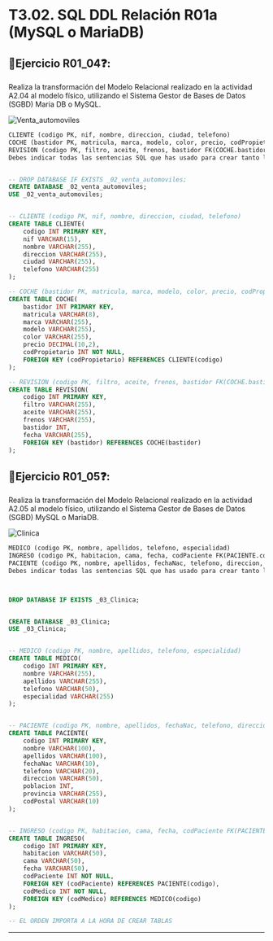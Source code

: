 # T3.02. SQL DDL Relación R01a (MySQL o MariaDB)

## 📝Ejercicio R01_04❓:
Realiza la transformación del Modelo Relacional realizado en la actividad A2.04 al modelo físico, utilizando el Sistema Gestor de Bases de Datos (SGBD) Maria DB o MySQL.

![Venta_automoviles](./imagenes/vehiculo.png)

```sql
CLIENTE (codigo PK, nif, nombre, direccion, ciudad, telefono)
COCHE (bastidor PK, matricula, marca, modelo, color, precio, codPropietario FK(CLIENTE.codigo))
REVISION (codigo PK, filtro, aceite, frenos, bastidor FK(COCHE.bastidor), fecha)
Debes indicar todas las sentencias SQL que has usado para crear tanto la Base de Datos, como las tablas, restricciones e incluso inserción de datos de prueba, si así lo has hecho.


-- DROP DATABASE IF EXISTS _02_venta_automoviles;
CREATE DATABASE _02_venta_automoviles;
USE _02_venta_automoviles;


-- CLIENTE (codigo PK, nif, nombre, direccion, ciudad, telefono)
CREATE TABLE CLIENTE(
    codigo INT PRIMARY KEY,
    nif VARCHAR(15),
    nombre VARCHAR(255),
    direccion VARCHAR(255),
    ciudad VARCHAR(255),
    telefono VARCHAR(255)
);

-- COCHE (bastidor PK, matricula, marca, modelo, color, precio, codPropietario FK(CLIENTE.codigo))
CREATE TABLE COCHE(
    bastidor INT PRIMARY KEY,
    matricula VARCHAR(8),
    marca VARCHAR(255),
    modelo VARCHAR(255),
    color VARCHAR(255),
    precio DECIMAL(10,2),
    codPropietario INT NOT NULL,
    FOREIGN KEY (codPropietario) REFERENCES CLIENTE(codigo)
);

-- REVISION (codigo PK, filtro, aceite, frenos, bastidor FK(COCHE.bastidor), fecha)
CREATE TABLE REVISION(
    codigo INT PRIMARY KEY,
    filtro VARCHAR(255),
    aceite VARCHAR(255),
    frenos VARCHAR(255),
    bastidor INT,
    fecha VARCHAR(255),
    FOREIGN KEY (bastidor) REFERENCES COCHE(bastidor)
);
```


## 📝Ejercicio R01_05❓:
Realiza la transformación del Modelo Relacional realizado en la actividad A2.05 al modelo físico, utilizando el Sistema Gestor de Bases de Datos (SGBD) MySQL o MariaDB.

![Clinica](./imagenes/clinica.png)

```sql
MEDICO (codigo PK, nombre, apellidos, telefono, especialidad)
INGRESO (codigo PK, habitacion, cama, fecha, codPaciente FK(PACIENTE.codigo), codMedico FK(MEDICO.codigo))
PACIENTE (codigo PK, nombre, apellidos, fechaNac, telefono, direccion, poblacion, provincia, codPostal)
Debes indicar todas las sentencias SQL que has usado para crear tanto la Base de Datos, como las tablas, restricciones e incluso inserción de datos de prueba, si así lo has hecho.



DROP DATABASE IF EXISTS _03_Clinica;


CREATE DATABASE _03_Clinica;
USE _03_Clinica;


-- MEDICO (codigo PK, nombre, apellidos, telefono, especialidad)
CREATE TABLE MEDICO(
    codigo INT PRIMARY KEY,
    nombre VARCHAR(255),
    apellidos VARCHAR(255),
    telefono VARCHAR(50),
    especialidad VARCHAR(255)
);


-- PACIENTE (codigo PK, nombre, apellidos, fechaNac, telefono, direccion, poblacion, provincia, codPostal)
CREATE TABLE PACIENTE(
    codigo INT PRIMARY KEY,
    nombre VARCHAR(100),
    apellidos VARCHAR(100),
    fechaNac VARCHAR(10),
    telefono VARCHAR(20),
    direccion VARCHAR(50),
    poblacion INT,
    provincia VARCHAR(255),
    codPostal VARCHAR(10)
);


-- INGRESO (codigo PK, habitacion, cama, fecha, codPaciente FK(PACIENTE.codigo), codMedico FK(MEDICO.codigo))
CREATE TABLE INGRESO(
    codigo INT PRIMARY KEY,
    habitacion VARCHAR(50),
    cama VARCHAR(50),
    fecha VARCHAR(50),
    codPaciente INT NOT NULL,
    FOREIGN KEY (codPaciente) REFERENCES PACIENTE(codigo),
    codMedico INT NOT NULL,
    FOREIGN KEY (codMedico) REFERENCES MEDICO(codigo)
);

-- EL ORDEN IMPORTA A LA HORA DE CREAR TABLAS

```

---